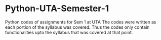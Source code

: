 # Python-UTA-Semester-1
Python codes of assignments for Sem 1 at UTA
The codes were written as each portion of the syllabus was covered. 
Thus the codes only contain functionalities upto the syllabus that was covered at that point.
